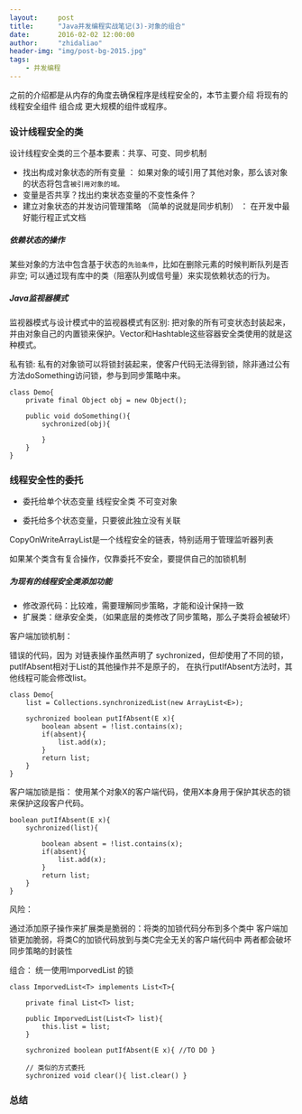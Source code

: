 ```yaml
---
layout:     post
title:      "Java并发编程实战笔记(3)-对象的组合"
date:       2016-02-02 12:00:00
author:     "zhidaliao"
header-img: "img/post-bg-2015.jpg"
tags:
    - 并发编程
---
```



之前的介绍都是从内存的角度去确保程序是线程安全的，本节主要介绍 将现有的线程安全组件 组合成 更大规模的组件或程序。


### 设计线程安全的类

设计线程安全类的三个基本要素：共享、可变、同步机制
- 找出构成对象状态的所有变量  ： 如果对象的域引用了其他对象，那么该对象的状态将包含`被引用对象的域。`
- 变量是否共享？找出约束状态变量的不变性条件？
- 建立对象状态的并发访问管理策略 （简单的说就是同步机制） ： 在开发中最好能行程正式文档

##### 依赖状态的操作

某些对象的方法中包含基于状态的`先验条件`，比如在删除元素的时候判断队列是否非空; 
可以通过现有库中的类（阻塞队列或信号量）来实现依赖状态的行为。


##### Java监视器模式

监视器模式与设计模式中的监视器模式有区别: 把对象的所有可变状态封装起来，并由对象自己的内置锁来保护。Vector和Hashtable这些容器安全类使用的就是这种模式。

私有锁: 私有的对象锁可以将锁封装起来，使客户代码无法得到锁，除非通过公有方法doSomething访问锁，参与到同步策略中来。
```
class Demo{
	private final Object obj = new Object();

	public void doSomething(){
		sychronized(obj){

		}
	}
}
```


### 线程安全性的委托

- 委托给单个状态变量
线程安全类
不可变对象

- 委托给多个状态变量，只要彼此独立没有关联

CopyOnWriteArrayList是一个线程安全的链表，特别适用于管理监听器列表

如果某个类含有复合操作，仅靠委托不安全，要提供自己的加锁机制

##### 为现有的线程安全类添加功能
- 修改源代码：比较难，需要理解同步策略，才能和设计保持一致
- 扩展类：继承安全类，（如果底层的类修改了同步策略，那么子类将会被破坏）

客户端加锁机制：

错误的代码，因为 对链表操作虽然声明了 sychronized，但却使用了不同的锁， putIfAbsent相对于List的其他操作并不是原子的， 在执行putIfAbsent方法时，其他线程可能会修改list。
```
class Demo{
	list = Collections.synchronizedList(new ArrayList<E>);

	sychronized boolean putIfAbsent(E x){
		boolean absent = !list.contains(x);
		if(absent){
			list.add(x);
		}
		return list;
	}
}
```

客户端加锁是指： 使用某个对象X的客户端代码，使用X本身用于保护其状态的锁来保护这段客户代码。
```
boolean putIfAbsent(E x){
	sychronized(list){

		boolean absent = !list.contains(x);
		if(absent){
			list.add(x);
		}
		return list;
	}
}
```

风险：

通过添加原子操作来扩展类是脆弱的：将类的加锁代码分布到多个类中
客户端加锁更加脆弱，将类C的加锁代码放到与类C完全无关的客户端代码中
两者都会破坏同步策略的封装性

组合： 统一使用ImporvedList 的锁
```
class ImporvedList<T> implements List<T>{
	
	private final List<T> list;

	public ImporvedList(List<T> list){
		this.list = list;
	}

	sychronized boolean putIfAbsent(E x){ //TO DO }
	
	// 类似的方式委托
	sychronized void clear(){ list.clear() }

```


### 总结



